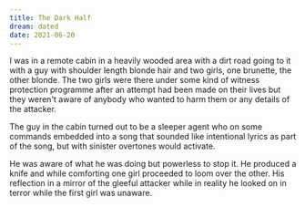 ```yaml
---
title: The Dark Half
dream: dated
date: 2021-06-20
---
```


I was in a remote cabin in a heavily wooded area with a dirt road going to it with a guy with shoulder length blonde hair and two girls, one brunette, the other blonde. The two girls were there under some kind of witness protection programme after an attempt had been made on their lives but they weren't aware of anybody who wanted to harm them or any details of the attacker.

The guy in the cabin turned out to be a sleeper agent who on some commands embedded into a song that sounded like intentional lyrics as part of the song, but with sinister overtones would activate.

He was aware of what he was doing but powerless to stop it. He produced a knife and while comforting one girl proceeded to loom over the other. His reflection in a mirror of the gleeful attacker while in reality he looked on in terror while the first girl was unaware.